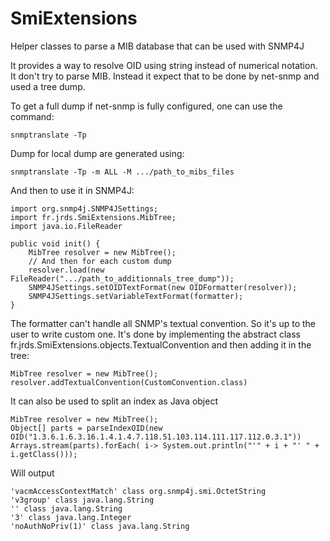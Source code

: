 # SmiExtensions
Helper classes to parse a MIB database that can be used with SNMP4J

It provides a way to resolve OID using string instead of numerical notation. It don't try to parse MIB. Instead it expect
that to be done by net-snmp and used a tree dump.

To get a full dump if net-snmp is fully configured, one can use the command:

    snmptranslate -Tp
    
Dump for local dump are generated using:

    snmptranslate -Tp -m ALL -M .../path_to_mibs_files

And then to use it in SNMP4J:

    import org.snmp4j.SNMP4JSettings;
    import fr.jrds.SmiExtensions.MibTree;
    import java.io.FileReader
  
    public void init() {
        MibTree resolver = new MibTree();
        // And then for each custom dump
        resolver.load(new FileReader(".../path_to_additionnals_tree_dump"));
        SNMP4JSettings.setOIDTextFormat(new OIDFormatter(resolver));
        SNMP4JSettings.setVariableTextFormat(formatter);
    }

The formatter can't handle all SNMP's textual convention. So it's up to the user to write custom one.
It's done by implementing the abstract class fr.jrds.SmiExtensions.objects.TextualConvention and then adding it in the tree:

    MibTree resolver = new MibTree();
    resolver.addTextualConvention(CustomConvention.class)

It can also be used to split an index as Java object

    MibTree resolver = new MibTree();
    Object[] parts = parseIndexOID(new OID("1.3.6.1.6.3.16.1.4.1.4.7.118.51.103.114.111.117.112.0.3.1"))
    Arrays.stream(parts).forEach( i-> System.out.println("'" + i + "' " + i.getClass()));

Will output

    'vacmAccessContextMatch' class org.snmp4j.smi.OctetString
    'v3group' class java.lang.String
    '' class java.lang.String
    '3' class java.lang.Integer
    'noAuthNoPriv(1)' class java.lang.String
